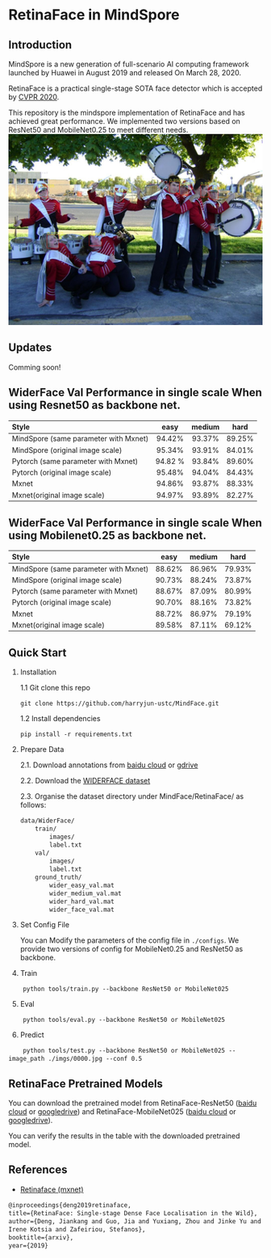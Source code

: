 # RetinaFace in MindSpore


## Introduction
MindSpore is a new generation of full-scenario AI computing framework launched by Huawei in August 2019 and released On March 28, 2020.

RetinaFace is a practical single-stage SOTA face detector which is accepted by [CVPR 2020](https://openaccess.thecvf.com/content_CVPR_2020/html/Deng_RetinaFace_Single-Shot_Multi-Level_Face_Localisation_in_the_Wild_CVPR_2020_paper.html). 


This repository is the mindspore implementation of RetinaFace and has achieved great performance. We implemented two versions based on ResNet50 and MobileNet0.25 to meet different needs.
![retinaface_picture](imgs/0000_pred.jpg)

## Updates
Comming soon!


<!--   
## WiderFace Val Performance

WiderFace Val Performance When using Resnet50 or MobileNet0.25 as backbone, comparing with MxNet implement.
| Model | Easy-set | Mesium-set | Hard-set |
| :-- | :-: | :-: | :-: |
| RetinaFace_mobile025(MindSpore) | 88.62% | 86.96% | 79.93% |
| RetinaFace_mobile025(MxNet) | 88.72% | 86.97% | 79.19% |
| RetinaFace_resnet50(MindSpore) | 94.42% | 93.37% | 89.25% |
| RetinaFace_resnet50(MxNet) | 94.86% | 93.87% | 88.33% | -->

## WiderFace Val Performance in single scale When using Resnet50 as backbone net.
| Style | easy | medium | hard |
|:-|:-:|:-:|:-:|
| MindSpore (same parameter with Mxnet) | 94.42% | 93.37% | 89.25% |
| MindSpore (original image scale) | 95.34% | 93.91% | 84.01% |
| Pytorch (same parameter with Mxnet) | 94.82 % | 93.84% | 89.60% |
| Pytorch (original image scale) | 95.48% | 94.04% | 84.43% |
| Mxnet | 94.86% | 93.87% | 88.33% |
| Mxnet(original image scale) | 94.97% | 93.89% | 82.27% |

## WiderFace Val Performance in single scale When using Mobilenet0.25 as backbone net.
| Style | easy | medium | hard |
|:-|:-:|:-:|:-:|
| MindSpore (same parameter with Mxnet) | 88.62% | 86.96% | 79.93% |
| MindSpore (original image scale) | 90.73% | 88.24% | 73.87% |
| Pytorch (same parameter with Mxnet) | 88.67% | 87.09% | 80.99% |
| Pytorch (original image scale) | 90.70% | 88.16% | 73.82% |
| Mxnet | 88.72% | 86.97% | 79.19% |
| Mxnet(original image scale) | 89.58% | 87.11% | 69.12% |


## Quick Start
1. Installation

    1.1 Git clone this repo

    ```
    git clone https://github.com/harryjun-ustc/MindFace.git
    ```

    1.2 Install dependencies

    ```
    pip install -r requirements.txt
    ```

2. Prepare Data

    2.1. Download annotations from [baidu cloud]([link](https://pan.baidu.com/s/1Laby0EctfuJGgGMgRRgykA)) or [gdrive]([link](https://www.dropbox.com/s/7j70r3eeepe4r2g/retinaface_gt_v1.1.zip?dl=0))

    2.2. Download the [WIDERFACE dataset](http://shuoyang1213.me/WIDERFACE/)

    2.3. Organise the dataset directory under MindFace/RetinaFace/ as follows:
    ```
    data/WiderFace/
        train/
            images/
            label.txt
        val/
            images/
            label.txt
        ground_truth/
            wider_easy_val.mat
            wider_medium_val.mat
            wider_hard_val.mat
            wider_face_val.mat
    ```
3. Set Config File

    You can Modify the parameters of the config file in ```./configs```.
    We provide two versions of config for MobileNet0.25 and ResNet50 as backbone.

4. Train


```
    python tools/train.py --backbone ResNet50 or MobileNet025
```

5. Eval
```
    python tools/eval.py --backbone ResNet50 or MobileNet025
```

6. Predict
```
    python tools/test.py --backbone ResNet50 or MobileNet025 --image_path ./imgs/0000.jpg --conf 0.5
```



## RetinaFace Pretrained Models
You can download the pretrained model from RetinaFace-ResNet50 ([baidu cloud](link) or [googledrive](link)) and  RetinaFace-MobileNet025 ([baidu cloud](link) or [googledrive](link)). 

You can verify the results in the table with the downloaded pretrained model.


## References
- [Retinaface (mxnet)](https://github.com/deepinsight/insightface/tree/master/RetinaFace)
```
@inproceedings{deng2019retinaface,
title={RetinaFace: Single-stage Dense Face Localisation in the Wild},
author={Deng, Jiankang and Guo, Jia and Yuxiang, Zhou and Jinke Yu and Irene Kotsia and Zafeiriou, Stefanos},
booktitle={arxiv},
year={2019}
```


